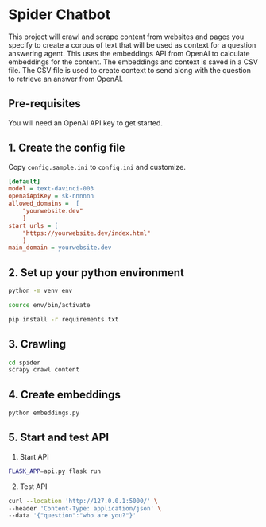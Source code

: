 # Spider Chatbot

This project will crawl and scrape content from websites and pages you specify to create a corpus of text that will be used as context for a question answering agent. This uses the embeddings API from OpenAI to calculate embeddings for the content. The embeddings and context is saved in a CSV file.  The CSV file is used to create context to send along with the question to retrieve an answer from OpenAI. 

## Pre-requisites

You will need an OpenAI API key to get started. 

## 1. Create the config file

Copy `config.sample.ini` to `config.ini` and customize. 

```ini
[default]
model = text-davinci-003
openaiApiKey = sk-nnnnnn
allowed_domains =  [
    "yourwebsite.dev"
    ]
start_urls = [
    "https://yourwebsite.dev/index.html"
    ]
main_domain = yourwebsite.dev

```

## 2. Set up your python environment

```bash
python -m venv env

source env/bin/activate

pip install -r requirements.txt
```

## 3. Crawling

```bash
cd spider
scrapy crawl content
```

## 4. Create embeddings

```bash
python embeddings.py
```

## 5. Start and test API

1. Start API
```bash
FLASK_APP=api.py flask run
```

2. Test API
```bash
curl --location 'http://127.0.0.1:5000/' \
--header 'Content-Type: application/json' \
--data '{"question":"who are you?"}'
```


